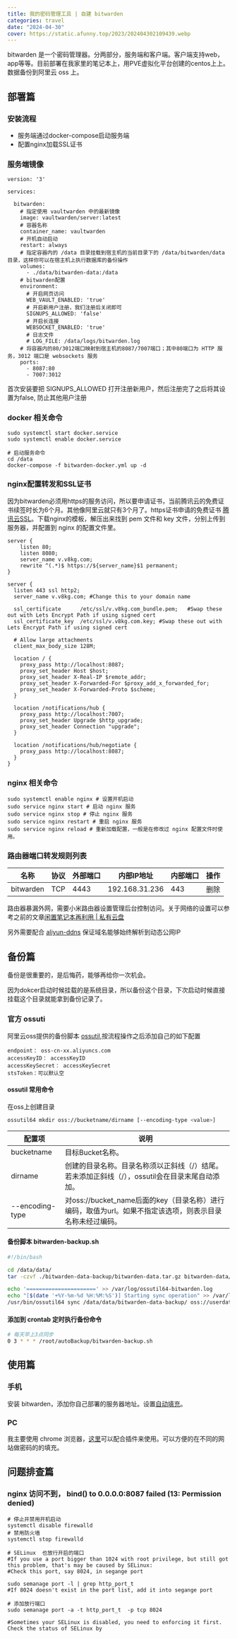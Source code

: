 ```yaml
---
title: 我的密码管理工具 | 自建 bitwarden
categories: travel
date: "2024-04-30"
cover: https://static.afunny.top/2023/202404302109439.webp
---
```


bitwarden 是一个密码管理器。分两部分，服务端和客户端。客户端支持web，app等等。目前部署在我家里的笔记本上，用PVE虚拟化平台创建的centos上上。数据备份到阿里云 oss 上。
## 部署篇
### 安装流程
- 服务端通过docker-compose启动服务端
- 配置nginx加载SSL证书

### 服务端镜像

```shell
version: '3'

services:

  bitwarden:
    # 指定使用 vaultwarden 中的最新镜像
    image: vaultwarden/server:latest
    # 容器名称
    container_name: vaultwarden
    # 开机自动启动
    restart: always
    # 指定容器内的 /data 目录挂载到宿主机的当前目录下的 /data/bitwarden/data 目录，这样你可以在宿主机上执行数据库的备份操作
    volumes:
      - ./data/bitwarden-data:/data
    # bitwarden配置
    environment:
      # 开启网页访问
      WEB_VAULT_ENABLED: 'true'
      # 开启新用户注册，我们注册后关闭即可
      SIGNUPS_ALLOWED: 'false'
      # 开启长连接
      WEBSOCKET_ENABLED: 'true'
      # 日志文件
      # LOG_FILE: /data/logs/bitwarden.log
    # 将容器内的80/3012端口映射到宿主机的8087/7007端口；其中80端口为 HTTP 服务，3012 端口是 websockets 服务
    ports:
      - 8087:80
      - 7007:3012
```

首次安装要把 SIGNUPS_ALLOWED 打开注册新用户，然后注册完了之后将其设置为false, 防止其他用户注册

### docker 相关命令

```shell
sudo systemctl start docker.service
sudo systemctl enable docker.service

# 启动服务命令
cd /data
docker-compose -f bitwarden-docker.yml up -d

```

### nginx配置转发和SSL证书

因为bitwarden必须用https的服务访问，所以要申请证书，当前腾讯云的免费证书续签时长为6个月。其他像阿里云就只有3个月了。https证书申请的免费证书 [腾讯云SSL](https://console.cloud.tencent.com/ssl)。下载nginx的模板，解压出来找到 pem 文件和 key 文件，分别上传到服务器，并配置到 nginx 的配置文件里。

```shell
server {
    listen 80;
    listen 8080;
    server_name v.v8kg.com;
    rewrite ^(.*)$ https://${server_name}$1 permanent;
}

server {
  listen 443 ssl http2;
  server_name v.v8kg.com; #Change this to your domain name
  
  ssl_certificate      /etc/ssl/v.v8kg.com_bundle.pem;   #Swap these out with Lets Encrypt Path if using signed cert
  ssl_certificate_key  /etc/ssl/v.v8kg.com.key; #Swap these out with Lets Encrypt Path if using signed cert

  # Allow large attachments
  client_max_body_size 128M;

  location / {
    proxy_pass http://localhost:8087;
    proxy_set_header Host $host;
    proxy_set_header X-Real-IP $remote_addr;
    proxy_set_header X-Forwarded-For $proxy_add_x_forwarded_for;
    proxy_set_header X-Forwarded-Proto $scheme;
  }
  
  location /notifications/hub {
    proxy_pass http://localhost:7007;
    proxy_set_header Upgrade $http_upgrade;
    proxy_set_header Connection "upgrade";
  }
  
  location /notifications/hub/negotiate {
    proxy_pass http://localhost:8087;
  }
}
```

### nginx 相关命令

```shell
sudo systemctl enable nginx # 设置开机启动 
sudo service nginx start # 启动 nginx 服务
sudo service nginx stop # 停止 nginx 服务
sudo service nginx restart # 重启 nginx 服务
sudo service nginx reload # 重新加载配置，一般是在修改过 nginx 配置文件时使用。
```

### 路由器端口转发规则列表

|   名称  | 协议|外部端口  | 内部IP地址 |  内部端口 | 操作 |
| ------------- |-------------| -----|-----|-----|-----|
| bitwarden     |TCP | 4443 | 192.168.31.236 | 443 | 删除 |

路由器暴漏外网，需要小米路由器设置管理后台控制访问。关于网络的设置可以参考之前的文章[闲置笔记本再利用 | 私有云盘](https://afunny.top/old-pc-computer-to-be-server)

另外需要配合 [aliyun-ddns](https://github.com/sanjusss/aliyun-ddns) 保证域名能够始终解析到动态公网IP

## 备份篇
备份是很重要的，是后悔药，能够再给你一次机会。

因为dokcer启动时候挂载的是系统目录，所以备份这个目录，下次启动时候直接挂载这个目录就能拿到备份记录了。

### 官方 ossuti
阿里云oss提供的备份脚本 [ossutil](https://help.aliyun.com/zh/oss/developer-reference/install-ossutil?spm=a2c4g.11186623.0.i6),按流程操作之后添加自己的如下配置

```shell
endpoint： oss-cn-xx.aliyuncs.com
accessKeyID： accessKeyID
accessKeySecret： accessKeySecret
stsToken：可以默认空
```

#### ossutil 常用命令

在oss上创建目录

```bash
ossutil64 mkdir oss://bucketname/dirname [--encoding-type <value>]
```

| 配置项 | 说明 |
| --- | --- |
| bucketname | 目标Bucket名称。 |
| dirname | 创建的目录名称。目录名称须以正斜线（/）结尾。若未添加正斜线（/），ossutil会在目录末尾自动添加。 |
| --encoding-type | 对oss://bucket_name后面的key（目录名称）进行编码，取值为url。如果不指定该选项，则表示目录名称未经过编码。 |

#### 备份脚本 bitwarden-backup.sh

```bash
#!/bin/bash

cd /data/data/
tar -czvf ./bitwarden-data-backup/bitwarden-data.tar.gz bitwarden-data/

echo '======================' >> /var/log/ossutil64-bitwarden.log
echo "[$(date '+%Y-%m-%d %H:%M:%S')] Starting sync operation" >> /var/log/ossutil64-bitwarden.log
/usr/bin/ossutil64 sync /data/data/bitwarden-data-backup/ oss://userdata-backup/bitwarden/ -f >> /var/log/ossutil64-bitwarden.log 2>&1

```

#### 添加到 crontab 定时执行备份命令

```bash
# 每天早上3点同步
0 3 * * * /root/autoBackup/bitwarden-backup.sh
```

## 使用篇
### 手机
安装 bitwarden，添加你自己部署的服务器地址。设置[自动填充](https://help.ppgg.in/password-manager/auto-fill/auto-fill-basics/auto-fill-logins-on-ios)。

### PC
我主要使用 chrome 浏览器，[这里](https://help.ppgg.in/password-manager/auto-fill/auto-fill-basics/auto-fill-logins-in-browser-extensions)可以配合插件来使用。可以方便的在不同的网站做密码的的填充。

## 问题排查篇
 ### nginx 访问不到， bind() to 0.0.0.0:8087 failed (13: Permission denied)
 
```shell
# 停止并禁用开机启动
systemctl disable firewalld
# 禁用防火墙
systemctl stop firewalld
```


```shell
# SELinux  也放行开启的端口
#If you use a port bigger than 1024 with root privilege, but still got this problem, that's may be caused by SELinux:
#Check this port, say 8024, in segange port

sudo semanage port -l | grep http_port_t
#If 8024 doesn't exist in the port list, add it into segange port

# 添加放行端口
sudo semanage port -a -t http_port_t  -p tcp 8024

#Sometimes your SELinux is disabled, you need to enforcing it first. Check the status of SELinux by
```